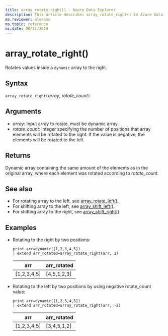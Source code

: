 ```yaml
---
title: array_rotate_right() - Azure Data Explorer
description: This article describes array_rotate_right() in Azure Data Explorer.
ms.reviewer: alexans
ms.topic: reference
ms.date: 08/11/2019
---
```

# array_rotate_right()

Rotates values inside a `dynamic` array to the right.

## Syntax

`array_rotate_right(`*array*, *rotate_count*`)`

## Arguments

* *array*: Input array to rotate, must be dynamic array.
* *rotate_count*: Integer specifying the number of positions that array elements will be rotated to the right. If the value is negative, the elements will be rotated to the left.

## Returns

Dynamic array containing the same amount of the elements as in the original array, where each element was rotated according to *rotate_count*.

## See also

* For rotating array to the left, see [array_rotate_left()](array_rotate_leftfunction.md).
* For shifting array to the left, see [array_shift_left()](array_shift_leftfunction.md).
* For shifting array to the right, see [array_shift_right()](array_shift_rightfunction.md).

## Examples

* Rotating to the right by two positions:

    <!-- csl: https://help.kusto.windows.net/Samples -->
    ```kusto
    print arr=dynamic([1,2,3,4,5])
    | extend arr_rotated=array_rotate_right(arr, 2)
    ```

    |arr|arr_rotated|
    |---|---|
    |[1,2,3,4,5]|[4,5,1,2,3]|

* Rotating to the left by two positions by using negative rotate_count value:

    <!-- csl: https://help.kusto.windows.net/Samples -->
    ```kusto
    print arr=dynamic([1,2,3,4,5])
    | extend arr_rotated=array_rotate_right(arr, -2)
    ```

    |arr|arr_rotated|
    |---|---|
    |[1,2,3,4,5]|[3,4,5,1,2]|
